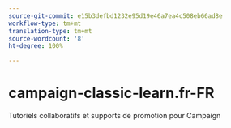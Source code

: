 ```yaml
---
source-git-commit: e15b3defbd1232e95d19e46a7ea4c508eb66ad8e
workflow-type: tm+mt
translation-type: tm+mt
source-wordcount: '8'
ht-degree: 100%

---
```

# campaign-classic-learn.fr-FR

Tutoriels collaboratifs et supports de promotion pour Campaign
